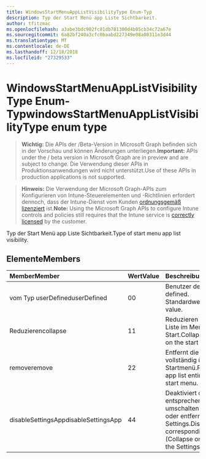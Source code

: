 ```yaml
---
title: WindowsStartMenuAppListVisibilityType Enum-Typ
description: Typ der Start Menü app Liste Sichtbarkeit.
author: tfitzmac
ms.openlocfilehash: a3abe3bdc902fc81db781300d4b05cb34c72a67e
ms.sourcegitcommit: 6a82bf240a3cfc0baabd227349e08a08311e3d44
ms.translationtype: MT
ms.contentlocale: de-DE
ms.lasthandoff: 12/18/2018
ms.locfileid: "27329533"
---
```

# <a name="windowsstartmenuapplistvisibilitytype-enum-type"></a><span data-ttu-id="29516-103">WindowsStartMenuAppListVisibilityType Enum-Typ</span><span class="sxs-lookup"><span data-stu-id="29516-103">windowsStartMenuAppListVisibilityType enum type</span></span>

> <span data-ttu-id="29516-104">**Wichtig:** Die APIs der /Beta-Version in Microsoft Graph befinden sich in der Vorschau und können Änderungen unterliegen.</span><span class="sxs-lookup"><span data-stu-id="29516-104">**Important:** APIs under the / beta version in Microsoft Graph are in preview and are subject to change.</span></span> <span data-ttu-id="29516-105">Die Verwendung dieser APIs in Produktionsanwendungen wird nicht unterstützt.</span><span class="sxs-lookup"><span data-stu-id="29516-105">Use of these APIs in production applications is not supported.</span></span>

> <span data-ttu-id="29516-106">**Hinweis:** Die Verwendung der Microsoft Graph-APIs zum Konfigurieren von Intune-Steuerelementen und -Richtlinien erfordert dennoch, dass der Intune-Dienst vom Kunden [ordnungsgemäß lizenziert](https://go.microsoft.com/fwlink/?linkid=839381) ist.</span><span class="sxs-lookup"><span data-stu-id="29516-106">**Note:** Using the Microsoft Graph APIs to configure Intune controls and policies still requires that the Intune service is [correctly licensed](https://go.microsoft.com/fwlink/?linkid=839381) by the customer.</span></span>

<span data-ttu-id="29516-107">Typ der Start Menü app Liste Sichtbarkeit.</span><span class="sxs-lookup"><span data-stu-id="29516-107">Type of start menu app list visibility.</span></span>
## <a name="members"></a><span data-ttu-id="29516-108">Elemente</span><span class="sxs-lookup"><span data-stu-id="29516-108">Members</span></span>
|<span data-ttu-id="29516-109">Member</span><span class="sxs-lookup"><span data-stu-id="29516-109">Member</span></span>|<span data-ttu-id="29516-110">Wert</span><span class="sxs-lookup"><span data-stu-id="29516-110">Value</span></span>|<span data-ttu-id="29516-111">Beschreibung</span><span class="sxs-lookup"><span data-stu-id="29516-111">Description</span></span>|
|:---|:---|:---|
|<span data-ttu-id="29516-112">vom Typ userDefined</span><span class="sxs-lookup"><span data-stu-id="29516-112">userDefined</span></span>|<span data-ttu-id="29516-113">0</span><span class="sxs-lookup"><span data-stu-id="29516-113">0</span></span>|<span data-ttu-id="29516-114">Benutzer definiert.</span><span class="sxs-lookup"><span data-stu-id="29516-114">User defined.</span></span> <span data-ttu-id="29516-115">Standardwert.</span><span class="sxs-lookup"><span data-stu-id="29516-115">Default value.</span></span>|
|<span data-ttu-id="29516-116">Reduzieren</span><span class="sxs-lookup"><span data-stu-id="29516-116">collapse</span></span>|<span data-ttu-id="29516-117">1</span><span class="sxs-lookup"><span data-stu-id="29516-117">1</span></span>|<span data-ttu-id="29516-118">Reduzieren Sie die app-Liste im Menü Start.</span><span class="sxs-lookup"><span data-stu-id="29516-118">Collapse the app list on the start menu.</span></span>|
|<span data-ttu-id="29516-119">remove</span><span class="sxs-lookup"><span data-stu-id="29516-119">remove</span></span>|<span data-ttu-id="29516-120">2</span><span class="sxs-lookup"><span data-stu-id="29516-120">2</span></span>|<span data-ttu-id="29516-121">Entfernt die app-Liste vollständig über das Startmenü.</span><span class="sxs-lookup"><span data-stu-id="29516-121">Removes the app list entirely from the start menu.</span></span>|
|<span data-ttu-id="29516-122">disableSettingsApp</span><span class="sxs-lookup"><span data-stu-id="29516-122">disableSettingsApp</span></span>|<span data-ttu-id="29516-123">4</span><span class="sxs-lookup"><span data-stu-id="29516-123">4</span></span>|<span data-ttu-id="29516-124">Deaktiviert die entsprechenden umschalten (reduzieren oder entfernen) in der app Settings.</span><span class="sxs-lookup"><span data-stu-id="29516-124">Disables the corresponding toggle (Collapse or Remove) in the Settings app.</span></span>|





